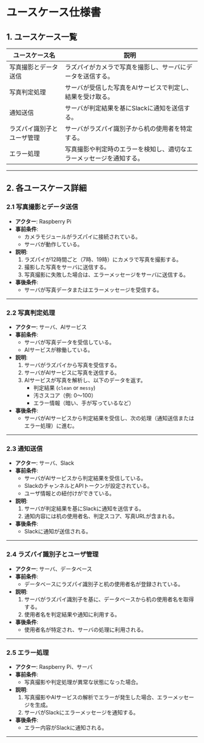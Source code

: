 # **ユースケース仕様書**

## **1. ユースケース一覧**
| ユースケース名             | 説明                                                                 |
|----------------------------|----------------------------------------------------------------------|
| 写真撮影とデータ送信       | ラズパイがカメラで写真を撮影し、サーバにデータを送信する。           |
| 写真判定処理               | サーバが受信した写真をAIサービスで判定し、結果を受け取る。           |
| 通知送信                   | サーバが判定結果を基にSlackに通知を送信する。                       |
| ラズパイ識別子とユーザ管理 | サーバがラズパイ識別子から机の使用者を特定する。                     |
| エラー処理                 | 写真撮影や判定時のエラーを検知し、適切なエラーメッセージを通知する。 |

---

## **2. 各ユースケース詳細**

### **2.1 写真撮影とデータ送信**
- **アクター**: Raspberry Pi
- **事前条件**:
  - カメラモジュールがラズパイに接続されている。
  - サーバが動作している。
- **説明**: 
  1. ラズパイが12時間ごと（7時、19時）にカメラで写真を撮影する。
  2. 撮影した写真をサーバに送信する。
  3. 写真撮影に失敗した場合は、エラーメッセージをサーバに送信する。
- **事後条件**:
  - サーバが写真データまたはエラーメッセージを受信する。

---

### **2.2 写真判定処理**
- **アクター**: サーバ、AIサービス
- **事前条件**:
  - サーバが写真データを受信している。
  - AIサービスが稼働している。
- **説明**: 
  1. サーバがラズパイから写真を受信する。
  2. サーバがAIサービスに写真を送信する。
  3. AIサービスが写真を解析し、以下のデータを返す。
     - 判定結果 (`clean` or `messy`)
     - 汚さスコア（例: 0〜100）
     - エラー情報（暗い、手が写っているなど）
- **事後条件**:
  - サーバがAIサービスから判定結果を受信し、次の処理（通知送信またはエラー処理）に進む。

---

### **2.3 通知送信**
- **アクター**: サーバ、Slack
- **事前条件**:
  - サーバがAIサービスから判定結果を受信している。
  - SlackのチャンネルとAPIトークンが設定されている。
  - ユーザ情報との紐付けができている。
- **説明**: 
  1. サーバが判定結果を基にSlackに通知を送信する。
  2. 通知内容には机の使用者名、判定スコア、写真URLが含まれる。
- **事後条件**:
  - Slackに通知が送信される。

---

### **2.4 ラズパイ識別子とユーザ管理**
- **アクター**: サーバ、データベース
- **事前条件**:
  - データベースにラズパイ識別子と机の使用者名が登録されている。
- **説明**: 
  1. サーバがラズパイ識別子を基に、データベースから机の使用者名を取得する。
  2. 使用者名を判定結果や通知に利用する。
- **事後条件**:
  - 使用者名が特定され、サーバの処理に利用される。

---

### **2.5 エラー処理**
- **アクター**: Raspberry Pi、サーバ
- **事前条件**:
  - 写真撮影や判定処理が異常な状態になった場合。
- **説明**: 
  1. 写真撮影やAIサービスの解析でエラーが発生した場合、エラーメッセージを生成。
  2. サーバがSlackにエラーメッセージを通知する。
- **事後条件**:
  - エラー内容がSlackに通知される。

---
